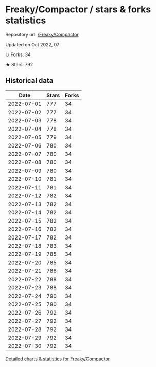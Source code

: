 # Freaky/Compactor / stars & forks statistics

Repository url: [/Freaky/Compactor](https://github.com/Freaky/Compactor)

Updated on Oct 2022, 07

☋ Forks: 34

★ Stars: 792

## Historical data
| Date | Stars | Forks |
|------|-------|-------|
| 2022-07-01 | 777 | 34 | 
| 2022-07-02 | 777 | 34 | 
| 2022-07-03 | 778 | 34 | 
| 2022-07-04 | 778 | 34 | 
| 2022-07-05 | 779 | 34 | 
| 2022-07-06 | 780 | 34 | 
| 2022-07-07 | 780 | 34 | 
| 2022-07-08 | 780 | 34 | 
| 2022-07-09 | 780 | 34 | 
| 2022-07-10 | 781 | 34 | 
| 2022-07-11 | 781 | 34 | 
| 2022-07-12 | 782 | 34 | 
| 2022-07-13 | 782 | 34 | 
| 2022-07-14 | 782 | 34 | 
| 2022-07-15 | 782 | 34 | 
| 2022-07-16 | 782 | 34 | 
| 2022-07-17 | 782 | 34 | 
| 2022-07-18 | 783 | 34 | 
| 2022-07-19 | 785 | 34 | 
| 2022-07-20 | 785 | 34 | 
| 2022-07-21 | 786 | 34 | 
| 2022-07-22 | 788 | 34 | 
| 2022-07-23 | 788 | 34 | 
| 2022-07-24 | 790 | 34 | 
| 2022-07-25 | 790 | 34 | 
| 2022-07-26 | 792 | 34 | 
| 2022-07-27 | 792 | 34 | 
| 2022-07-28 | 792 | 34 | 
| 2022-07-29 | 792 | 34 | 
| 2022-07-30 | 792 | 34 | 


[Detailed charts & statistics for Freaky/Compactor](https://reviewgithub.com/rep/Freaky/Compactor)
